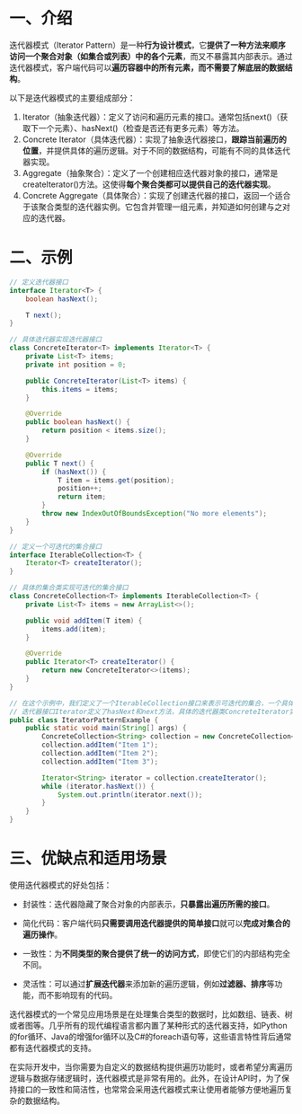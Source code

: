 # 一、介绍

迭代器模式（Iterator Pattern）是一种**行为设计模式**，它**提供了一种方法来顺序访问一个聚合对象（如集合或列表）中的各个元素**，而又不暴露其内部表示。通过迭代器模式，客户端代码可以**遍历容器中的所有元素，而不需要了解底层的数据结构**。

以下是迭代器模式的主要组成部分：

1. Iterator（抽象迭代器）：定义了访问和遍历元素的接口。通常包括next()（获取下一个元素）、hasNext()（检查是否还有更多元素）等方法。
2. Concrete Iterator（具体迭代器）：实现了抽象迭代器接口，**跟踪当前遍历的位置**，并提供具体的遍历逻辑。对于不同的数据结构，可能有不同的具体迭代器实现。
3. Aggregate（抽象聚合）：定义了一个创建相应迭代器对象的接口，通常是createIterator()方法。这使得**每个聚合类都可以提供自己的迭代器实现**。
4. Concrete Aggregate（具体聚合）：实现了创建迭代器的接口，返回一个适合于该聚合类型的迭代器实例。它包含并管理一组元素，并知道如何创建与之对应的迭代器。

# 二、示例

```java
// 定义迭代器接口
interface Iterator<T> {
    boolean hasNext();

    T next();
}

// 具体迭代器实现迭代器接口
class ConcreteIterator<T> implements Iterator<T> {
    private List<T> items;
    private int position = 0;

    public ConcreteIterator(List<T> items) {
        this.items = items;
    }

    @Override
    public boolean hasNext() {
        return position < items.size();
    }

    @Override
    public T next() {
        if (hasNext()) {
            T item = items.get(position);
            position++;
            return item;
        }
        throw new IndexOutOfBoundsException("No more elements");
    }
}

// 定义一个可迭代的集合接口
interface IterableCollection<T> {
    Iterator<T> createIterator();
}

// 具体的集合类实现可迭代的集合接口
class ConcreteCollection<T> implements IterableCollection<T> {
    private List<T> items = new ArrayList<>();

    public void addItem(T item) {
        items.add(item);
    }

    @Override
    public Iterator<T> createIterator() {
        return new ConcreteIterator<>(items);
    }
}

// 在这个示例中，我们定义了一个IterableCollection接口来表示可迭代的集合，一个具体的集合类ConcreteCollection实现了这个接口，并提供了一个用于创建迭代器的方法。
// 迭代器接口Iterator定义了hasNext和next方法，具体的迭代器类ConcreteIterator实现了这个接口，并通过内部的位置追踪来遍历集合。
public class IteratorPatternExample {
    public static void main(String[] args) {
        ConcreteCollection<String> collection = new ConcreteCollection<>();
        collection.addItem("Item 1");
        collection.addItem("Item 2");
        collection.addItem("Item 3");

        Iterator<String> iterator = collection.createIterator();
        while (iterator.hasNext()) {
            System.out.println(iterator.next());
        }
    }
}
```

# 三、优缺点和适用场景

使用迭代器模式的好处包括：

- 封装性：迭代器隐藏了聚合对象的内部表示，**只暴露出遍历所需的接口**。

- 简化代码：客户端代码**只需要调用迭代器提供的简单接口**就可以**完成对集合的遍历操作**。

- 一致性：为**不同类型的聚合提供了统一的访问方式**，即使它们的内部结构完全不同。

- 灵活性：可以通过**扩展迭代器**来添加新的遍历逻辑，例如**过滤器、排序**等功能，而不影响现有的代码。

迭代器模式的一个常见应用场景是在处理集合类型的数据时，比如数组、链表、树或者图等。几乎所有的现代编程语言都内置了某种形式的迭代器支持，如Python的for循环、Java的增强for循环以及C#的foreach语句等，这些语言特性背后通常都有迭代器模式的支持。

在实际开发中，当你需要为自定义的数据结构提供遍历功能时，或者希望分离遍历逻辑与数据存储逻辑时，迭代器模式是非常有用的。此外，在设计API时，为了保持接口的一致性和简洁性，也常常会采用迭代器模式来让使用者能够方便地遍历复杂的数据结构。